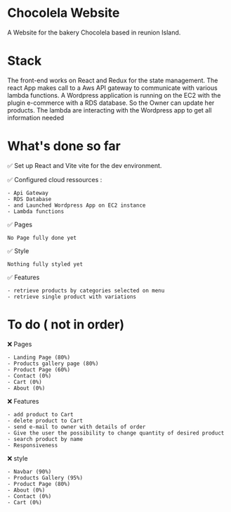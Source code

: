 # Chocolela Website

A Website for the bakery Chocolela based in reunion Island.

# Stack

The front-end works on React and Redux for the state management. The react App makes call to a Aws API gateway to communicate with various lambda functions.
A Wordpress application is running on the EC2 with the plugin e-commerce with a RDS database. So the Owner can update her products.
The lambda are interacting with the Wordpress app to get all information needed

# What's done so far

&#x2705; Set up React and Vite vite for the dev environment.

&#x2705; Configured cloud ressources :

    - Api Gateway
    - RDS Database
    - and Launched Wordpress App on EC2 instance
    - Lambda functions

&#x2705; Pages

    No Page fully done yet

&#x2705; Style

    Nothing fully styled yet

✅ Features

    - retrieve products by categories selected on menu
    - retrieve single product with variations

# To do ( not in order)

❌ Pages

    - Landing Page (80%)
    - Products gallery page (80%)
    - Product Page (60%)
    - Contact (0%)
    - Cart (0%)
    - About (0%)

❌ Features

    - add product to Cart
    - delete product to Cart
    - send e-mail to owner with details of order
    - Give the user the possibility to change quantity of desired product
    - search product by name
    - Responsiveness

❌ style

    - Navbar (90%)
    - Products Gallery (95%)
    - Product Page (80%)
    - About (0%)
    - Contact (0%)
    - Cart (0%)
